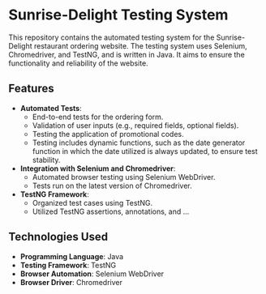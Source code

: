# Sunrise-Delight Testing System

This repository contains the automated testing system for the Sunrise-Delight restaurant ordering website. The testing system uses Selenium, Chromedriver, and TestNG, and is written in Java. It aims to ensure the functionality and reliability of the website.

## Features

- **Automated Tests**:
  - End-to-end tests for the ordering form.
  - Validation of user inputs (e.g., required fields, optional fields).
  - Testing the application of promotional codes.
  - Testing includes dynamic functions, such as the date generator function in which the date utilized is always updated, to ensure test stability. 
- **Integration with Selenium and Chromedriver**:
  - Automated browser testing using Selenium WebDriver.
  - Tests run on the latest version of Chromedriver.
- **TestNG Framework**:
  - Organized test cases using TestNG.
  - Utilized TestNG assertions, annotations, and ...  

## Technologies Used

- **Programming Language**: Java
- **Testing Framework**: TestNG
- **Browser Automation**: Selenium WebDriver
- **Browser Driver**: Chromedriver
